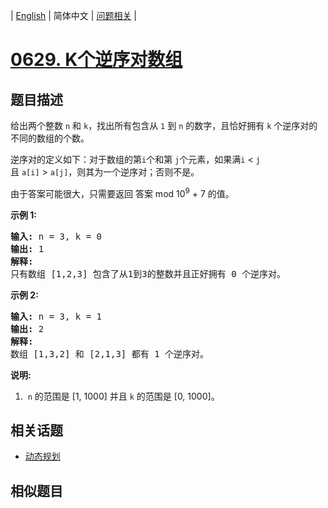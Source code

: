 
| [English](README_EN.md) | 简体中文 | [问题相关](QUESTION.md) |
# [0629. K个逆序对数组](https://leetcode-cn.com/problems/k-inverse-pairs-array/)
## 题目描述
<p>给出两个整数&nbsp;<code>n</code>&nbsp;和&nbsp;<code>k</code>，找出所有包含从&nbsp;<code>1</code>&nbsp;到&nbsp;<code>n</code>&nbsp;的数字，且恰好拥有&nbsp;<code>k</code>&nbsp;个逆序对的不同的数组的个数。</p>

<p>逆序对的定义如下：对于数组的第<code>i</code>个和第&nbsp;<code>j</code>个元素，如果满<code>i</code>&nbsp;&lt;&nbsp;<code>j</code>且&nbsp;<code>a[i]</code>&nbsp;&gt;&nbsp;<code>a[j]</code>，则其为一个逆序对；否则不是。</p>

<p>由于答案可能很大，只需要返回 答案 mod 10<sup>9</sup>&nbsp;+ 7 的值。</p>

<p><strong>示例 1:</strong></p>

<pre>
<strong>输入:</strong> n = 3, k = 0
<strong>输出:</strong> 1
<strong>解释:</strong> 
只有数组 [1,2,3] 包含了从1到3的整数并且正好拥有 0 个逆序对。
</pre>

<p><strong>示例 2:</strong></p>

<pre>
<strong>输入:</strong> n = 3, k = 1
<strong>输出:</strong> 2
<strong>解释:</strong> 
数组 [1,3,2] 和 [2,1,3] 都有 1 个逆序对。
</pre>

<p><strong>说明:</strong></p>

<ol>
	<li>&nbsp;<code>n</code>&nbsp;的范围是 [1, 1000] 并且 <code>k</code> 的范围是 [0, 1000]。</li>
</ol>

## 相关话题
- [动态规划](https://leetcode-cn.com/tag/dynamic-programming)
## 相似题目

